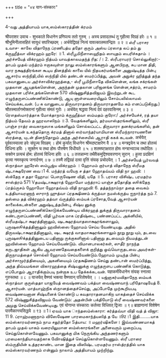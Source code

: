 +++
title = "०४ याग-संस्कारः"

+++

4-வது அத்தியாயம் யாக,ஸம்ஸ்காரத்தின் க்ரமம் 

श्रीपराशर उवाच - 
शुभकाले विधानेन प्रणिपत्य ततो गुरुम् । अस्य प्रसादलब्धं तु गृहीत्वा विग्रहं हरेः ॥ १ ॥ श्रीभूमिनीलासहितं सायुधं सपरिच्छदम् । अर्चयेद्विग्रहं नित्यं यावत्कालमतन्द्रितः ॥ २ ॥ 
ஸ்ரீ பராசர உவாச- 
காலே விதாநேந ப்ரணிபத்ய ததோ குரும் 
அஸ்ய ப்ரஸாத லப் தம் து க்ருஹீத்வா விக்ரஹம் ஹரே: ॥ 1. ஸ்ரீபூமிநீளாஸஹிதம் ஸாயுதம் ஸபரிச்சுதாம் । 
அர்ச்சயேத் விக்ரஹம் நித்யம் யாவத்காலமதந்த் ரித: /। 2. 
ஸ்ரீபராயரர் சொல்லுகிறார்:- தாபம் முதல் மந்த்ரம் ஈறாகவுள்ள நாலு ஸம்ஸ்காரங்களும் ஆனபிறகு, சுப மான திதி, வார நக்ஷத்திரங்கள கூடிய தினத்தில் காலை யில் நிதயகர்மங்களை அனுஷ்டித்த பின்பு ஆசார்ய ஸந்நிதி,யில் ஸந்நிதி யில் தண்டன் ஸமர்ப்பித்து, அவன் அநுக்ர ஹித்துத் தந்த பகவானுடைய அர்ச்சாவிக்ரஹத்தை,- ஸ்ரீ பூமிநீளாதே விகளென்ன, லங்க சக்ரங்கள் முதலான ஆயுதங்களென்ன, அநந்தன் முதலான பரிஜனங்க ளென்ன,சத்ரம், சாமரம் முதலான பரிச்ச,தங்களென்ன 
570 
விஷ்ணுசித்தவிஜயம் 
இவற்றுடன் கூட எழுந்தருளப்பண்ணிக்கொண்டு, ஆயு 
ளுள்ளவரையிலும் 
சோம்பலில்லாமல் 
செய்யக்கடவன். (ப க வானுடைய 
திருவாராதனம் திருவாராதனமே 
கம் எனப்படுகிறது.) 
श्रौतस्मार्तागमोक्तानां गृहीत्वा संमतं गुरोः । 
अर्चयेत् श्रद्धया नित्यं देवं दहरवासिनम् ॥ ३ ॥ 
ரௌதஸ்மார்த்தாக மோக்தாநாம் க்ருஹீத்வா ஸம்மதம் 
குரோ:/ அர்ச்சயேச்ச், ரத் தயா நித்யம் தேவம் த ஹரவாஸிநம் ॥ 3. 
வேதங்களிலும், தர்மயாஸ்தரங்களிலும், ஸ்ரீ பாஞ்ச ராத்ர வைகாநஸாக மங்களிலும் சொல்லப்பட்ட திருவாரா தனக்ரமங்களில், தன் ஆசார்யன் உகந்ததொரு க்ரமத் தினால் ஸர்வாந்தர்யாமியான ஸ்ரீமந்நாராயணனை ஸ்ரத்தை, யுடன் தினந்தோறும் அந்த அர்ச்சையில் ஆராதி ககக் 
கடவன். 
अर्चयेत् पूर्ववत्स्यात्वा हरेः संपूज्य विग्रहम् । होमं कुर्यात् विधानेन श्रीमदष्टाक्षरेण वै ॥ ४ ॥ मन्त्रद्वयेन च तथा होतव्यं विधिना हविः । सूक्तेन च तथा होमः पौरुषेण विधीयते ॥ ५ ॥ शतमष्टाक्षरात होमः मन्त्राभ्याञ्च तथोदितः । सक्तेन प्रत्यचं होम: होतव्यं विधिना हविः ॥ ६ ॥ तत्तन्नाम्ना तथैवैकमुद्दिश्यावरणान् सुरान् । 
हुत्वा प्रदक्षिणं कृत्वा नमस्कृत्य जनार्दनम् ॥ ७ ॥ तस्मै तद्विग्रहं दत्वा वृत्तिं संयक् प्रचोदयेत् । 
1 
அர்ச்சயேத் பூர்வவத் ஸ்நாத்வா ஹரேஸ் ஸம்பூஜ்ய விக்ரஹம் । ஹோமம் குர்யாத் விதாநேந ஸ்ரீமத ஷ்டாக்ஷரேண வை।1 4. மந்த்ரத் வயேந ச த்தா ஹோதவ்யம் விதி நா ஹவி: । ஸ்க்தேந ச ததா ஹோம: பௌருஷேண விதி, யதே ॥ 
5. 
பராசர விசிஷ்ட பரமதர்ம சாஸ்த்ரம் 
571 
Vதமஷ்டாக்ஷராத் ஹோமோ மந்த்ராப் யாஞ்ச ததோதித ஸூக்தேந ப்ரத்ய்ருசம் ஹோமோ ஹோதவ்யம் விதி நாஹவி: 6. தத்தந்நாம்நா ததை வைகம் உத்தியாவரணாந் ஸுராந் ஹுத்வா ப்ரதக்ஷிணம் க்ருத்வா நமஸ்க்ருத்ய ஐநார்த்த நம் 7. தஸ்மை தத் விக்ரஹம் தத்வா வ்ருத்திம் ஸம்யக் ப்ரசோத,வேத் ஆசார்யன் காலைக்கடன்களை அநுஷ்டி,த்தபின்பு, சிஷ்ய னுக்கு எழுந்தருளப்பண்ணிக்கொடுக்கவேண்டிய விக்ரஹத் துக்குத் திருவாராதனம் கண்டருளப்பண்ணி, விதி பூர்வக மாக ப்ரதிஷ்டை, பண்ணப்பட்ட அக்னியில், ஸ்ரீமதஷ்டா க்ஷரத்தினாலும், ஷடக்ஷரத்வாதஸாக்ஷரங்களாலும், புருஷஸூக்தத்தினாலும் ஹவிஸ்ஸை ஹோமம் செய்ய வேண்டியது. அதில் திருவஷ்டாக்ஷரத்தினாலும், ஷட க்ஷரத் வாதமாக்ஷரங்களாலும் நூறு நூறு 
யும், 
தடவை 
புருஷஸூக்தத்தினுடைய பதினாறு ருக்குகளினால் பதினாறு தடவையும் நியமத்துடன் ஹவிஸ்ஸை ஹோமம் செய்யவேண்டும். விமானபாலகர்கள், ஸுதீர் நாநந்த கருடஜாதிகள் ஆகிய ஆவரணதேவதைகளைக் குறித்து ஒவ்வொருதடவை அவர்கள்- திருநாமத்தைச் சொல்லி ஹோமம் செய்யவேண்டும்.ஹோமம் முடிந்த பின்பு அர்ச்சாமூர்த்தியையும், அகனியையும் ப்ரதக்ஷிணம் செய்து தண்டான் ஸமர்ப்பித்து, அந்த திவ்யமங்கள விகாரஹத்தை சிஷ்யனுக்கு எழுந்தருளப பண்ணிக் கொடுத்து, எப்போதும் ஆராதிக்கும்படி நன்றாக உப தேக்கக்கடவன். 
यज्ञकर्मविधानेन संयक् स्नात्वा गुरुस्तथा ॥ ८ ॥ याजयेत् वैष्णवं भक्त्या वैष्णवान् परितोषयेत् । । யஜ்ஞகர்மவிதாநேந ஸம்யக் ஸ்நாத்வா குருஸ்ததா யாஜயேத் வைஷ்ணவம் பக்த்யா வைஷ்ணவாந் பரிதோஷயேத் 
8. 
ஆசார்யன். மாத்யாஹ்நிக ஸ்நானத்தைச்செய்து, அப்போதே முற்கூறியபடி வைஷ்ணவனான சிஷ்யனைக் கொண்டு ப கவதாராதனமாகிற யாகத்தைச் செய்விக்க 
572 
விஷ்ணுசித்தவிஜயம் 
வேண்டும்: அதன்பின் பக்தியோடு ஸ்ரீ வைஷ்ணவர்களை அமுது செய்விக்கவேண்டியது. 
एवं योगान्त संस्काराः कर्तव्या विधिवत् द्विजाः ॥ ९॥ 
ब्राह्मणानां विशेषेण पारमैकान्त्यसिद्धये ॥ ९३ ॥ 
1 i 
ஏவம் யாக ாந்தஸம்ஸ்காரா: கர்த்தவ்யா விதி வத் த் விஜா: 11 9. ப்ராஹ்மணாநாம் விஸேஷேண பாரமைகாந்த்யஸித் த யே ॥9z।1 இதி.........யாக ஸம்ஸ்காரவர்ணநம் நாம சதுர்த்தோ Sத்யாய: ॥ 
மஹர்ஷிகளே। இவ்வண்ணமாகத் தாபம் முதல் யாகம் வரையிலுமான ஸம்ஸ்காரங்களை அனைவரும் முறைப்படி செய்துகொள்ளவேணும். பகவானுக்கு மிக நெருங்கிய 
அந்தணர்களும் 
பரமைகாந்தியாவதற்காக 
விாேஷித்துச் செய்துகொள்ளவேணும். 
ஸ்ரீ பராரை ஸ்ம்ருதியின் உத்தரகாண்ட மான 
இதை 
விஸிஷ்ட பரமதர்ம ராஸ்த்ரத்தில் யாக ஸம்ஸ்காரவர்ணநம் என்னும் நாலாம் அத்தியாயம் முற்றிற்று. 
